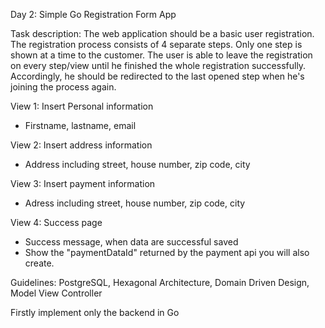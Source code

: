 Day 2: Simple Go Registration Form App

Task description: 
The web application should be a basic user registration. The registration process consists of 4 separate steps. Only one step is shown at a time to the customer. The user is able to leave the registration on every step/view until he finished the whole registration successfully. Accordingly, he should be redirected to the last opened step when he's joining the process again.

View 1: Insert Personal information
- Firstname, lastname, email

View 2: Insert address information
- Address including street, house number, zip code, city

View 3: Insert payment information
- Adress including street, house number, zip code, city

View 4: Success page
- Success message, when data are successful saved
- Show the "paymentDataId" returned by the payment api you will also create.


Guidelines: PostgreSQL, Hexagonal Architecture, Domain Driven Design, Model View Controller

Firstly implement only the backend in Go